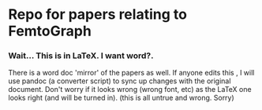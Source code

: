 
# Repo for papers relating to FemtoGraph

### Wait... This is in LaTeX. I want word?.
There is a word doc 'mirror' of the papers as well. If anyone edits this
, I will use pandoc (a converter script) to sync up changes with the original document. Don't worry if it looks wrong (wrong font, etc) as the LaTeX one looks right (and will be turned in). (this is all untrue and wrong. Sorry)

